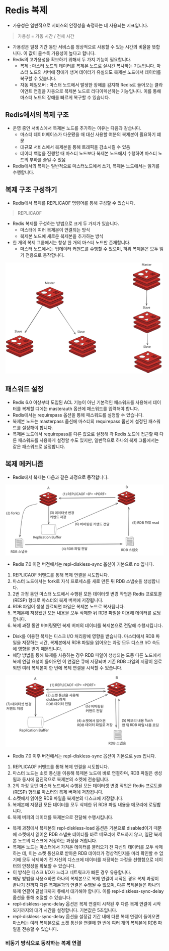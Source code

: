 # Redis 복제

* 가용성은 일반적으로 서비스의 안정성을 측정하는 데 사용되는 지표입니다.
> 가용성 = 가동 시간 / 전체 시간
* 가용성은 일정 기간 동안 서비스를 정상적으로 사용할 수 있는 시간의 비율을 뜻합니다. 이 값이 클수록 가용성이 높다고 합니다.
* Redis의 고가용성을 확보하기 위해서 두 가지 기능이 필요합니다.
  * 복제 : 마스터 노드의 데이터를 복제본 노드로 실시간 복사하는 기능입니다. 마스터 노드의 서버에 장애가 생겨 데이터가 유실되도 복제본 노드에서 데이터를 복구할 수 있습니다.
  * 자동 페일오버 : 마스터 노드에서 발생한 장애를 감지해 Redis로 들어오는 클라이언트 연결을 자동으로 복제본 노드로 리다이렉션하는 기능입니다. 이를 통해 마스터 노드의 장애를 빠르게 복구할 수 있습니다.

## Redis에서의 복제 구조

* 운영 중인 서비스에서 복제본 노드를 추가하는 이유는 다음과 같습니다.
  * 마스터 데이터베이스가 다운됐을 때 대신 사용할 여분의 복제본이 필요하기 떄문
  * 대규모 서비스에서 복제본을 통해 트래픽을 감소시킬 수 있음
  * 데이터 백업을 진행할 때 마스터 노드보다 복제본 노드에서 수행하여 마스터 노드의 부하를 줄일 수 있음
* Redis에서의 복제는 일반적으로 마스터노드에서 쓰기, 복제본 노드에서는 읽기를 수행합니다.

## 복제 구조 구성하기

* Redis에서 복제를 REPLICAOF 명령어를 통해 구성할 수 있습니다.
> REPLICAOF <master-ip> <master-port>

* Redis 복제를 구성하는 방법으로 크게 두 가지가 있습니다.
  * 마스터에 여러 복제본이 연결되는 방식
  * 복제본 노드에 새로운 복제본을 추가하는 방식
* 한 개의 복제 그룹에서는 항상 한 개의 마스터 노드만 존재합니다.
  * 마스터 노드에서는 업데이터 커맨드를 수행할 수 있으며, 하위 복제본은 모두 읽기 전용으로 동작합니다.

<img src="img/RedisReplica.svg" width="500">

## 패스워드 설정

* Redis 6.0 이상부터 도입된 ACL 기능이 아닌 기본적인 패스워드를 사용해서 데이터를 복제할 떄에는 masterauth 옵션에 패스워드를 입력해야 합니다.
* Redis에서는 requirepass 옵션을 통해 패스워드를 설정할 수 있습니다.
* 복제본 노드는 masterpass 옵션에 마스터의 requirepass 옵션에 설정된 패스워드를 설정해야 합니다.
* 복제본 노드에서 requirepass를 다른 값으로 설정해 각 Redis 노드에 접근할 때 다른 패스워드를 사용하게 설정할 수도 있지만, 일반적으로 하나의 복제 그룹에서는 같은 패스워드로 설정합니다.

## 복제 메커니즘

* Redis에서 복제는 다음과 같은 과정으로 동작합니다.

<img src="img/RedisReplicaWithDisk.svg">

* Redis 7.0 이전 버전에서는 repl-diskless-sync 옵션이 기본으로 no 입니다.
1. REPLICAOF 커맨드를 통해 복제 연결을 시도합니다.
2. 마스터 노드에서는 fork로 자식 프로세스를 새로 만든 뒤 RDB 스냅숏을 생성합니다.
3. 2번 과정 동안 마스터 노드에서 수행된 모든 데이터셋 변경 작업은 Redis 프로토콜(RESP) 형태로 마스터의 복제 버퍼에 저장됩니다.
4. RDB 파일이 생성 완료되면 파일은 복제본 노드로 복사됩니다.
5. 복제본에 저장됐던 모든 내용을 모두 삭제한 뒤 RDB 파일을 이용해 데이터를 로딩합니다.
6. 복제 과정 동안 버퍼링됐던 복제 버퍼의 데이터를 복제본으로 전달해 수행시킵니다.
* Disk를 이용한 복제는 디스크 I/O 처리량에 영향을 받습니다. 마스터에서 RDB 파일을 저장하는 시간, 복제본에서 RDB 파일을 읽어오는 과정 모두 디스크 I/O 속도에 영향을 받기 때문입니다.
* 해당 방법을 통해 복제를 사용하는 경우 RDB 파일이 생성되는 도중 다른 노드에서 복제 연결 요청이 들어오면 이 연결은 큐에 저장되며 기존 RDB 파일의 저장이 완료되면 여러 복제본이 한 번에 복제 연결을 시작할 수 있습니다.

<img src="img/RedisReplicaWithDiskless.svg">

* Redis 7.0 이후 버전에서는 repl-diskless-sync 옵션이 기본으로 yes 입니다.
1. REPLICAOF 커맨드를 통해 복제 연결을 시도합니다.
2. 마스터 노드는 소켓 통신을 이용해 복제본 노드에 바로 연결하며, RDB 파일은 생성됨과 동시에 점진적으로 복제본의 소켓에 전송됩니다.
3. 2의 과정 동안 마스터 노드에서 수행된 모든 데이터셋 변경 작업은 Redis 프로토콜(RESP) 형태로 마스터의 복제 버퍼에 저장됩니다.
4. 소켓에서 읽어온 RDB 파일을 복제본의 디스크에 저장합니다.
5. 복제본에 저장된 모든 데이터를 모두 삭제한 뒤 RDB 파일 내용을 메모리에 로딩합니다.
6. 복제 버퍼의 데이터를 복제본으로 전달해 수행시킵니다.
* 복제 과정에서 복제본의 repl-diskless-load 옵션은 기본으로 disabled이기 때문에 소켓에서 읽어온 RDB 스냅숏 데이터를 바로 메모리에 로드하지 않고, 
일단 복제본 노드의 디스크에 저장하는 과정을 거칩니다.
* 복제본 노드는 마스터에서 가져온 데이터를 불러오기 전 자신의 데이터를 모두 삭제하는 데, 
이는 소켓 통신으로 받아온 RDB 데이터가 정상적인지를 미리 확인할 수 없기에 모두 삭제하기 전 자신의 디스크에 데이터를 저장하는 과정을 선행함으로 데이터의 안정성을 확보할 수 있습니다.
* 이 방식은 디스크 I/O가 느리고 네트워크가 빠른 경우 유용합니다.
* 해당 방법을 사용ㅇ하면 하나의 복제본으로 복제 연결이 시작된 경우 복제 과정이 끝나기 전까지 다른 복제본과의 연결은 수행될 수 없으며,
다른 복제본들은 하나의 복제 연결이 끝날때까지 큐에서 대기해야 합니다. 이를 repl-diskless-sync-delay 옵션을 통해 조절할 수 있습니다.
* repl-diskless-sync-delay 옵션은 복제 연결이 시작된 후 다른 복제 연결이 시작되기까지의 대기 시간을 설정합니다. 기본값은 5초입니다.
* repl-diskless-sync-delay 옵션을 설정갑 기간 내에 다른 복제 연결이 들어오면 마스터는 여러 복제본으로 소켓 통신을 연결해 한 번에 여러 개의 복제본에 RDB 파일을 전송할 수 있습니다.

### 비동기 방식으로 동작하는 복제 연결




